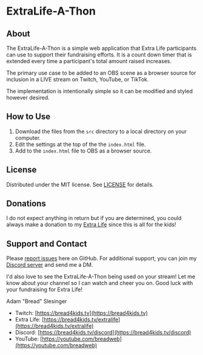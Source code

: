 # ExtraLife-A-Thon

## About

The ExtraLife-A-Thon is a simple web application that Extra Life participants can use to support their fundraising efforts. It is a count down timer that is extended every time a participant's total amount raised increases.

The primary use case to be added to an OBS scene as a browser source for inclusion in a LIVE stream on Twitch, YouTube, or TikTok.

The implementation is intentionally simple so it can be modified and styled however desired.

## How to Use

1. Download the files from the `src` directory to a local directory on your computer.
2. Edit the settings at the top of the the `index.html` file.
3. Add to the `index.html` file to OBS as a browser source.

## License

Distributed under the MIT license. See [LICENSE](https://github.com/breadweb/extralife-helper/blob/main/LICENSE.txt) for details.

## Donations

I do not expect anything in return but if you are determined, you could always make a donation to my [Extra Life](https://bread4kids.tv/extralife) since this is all for the kids!

## Support and Contact

Please [report issues](https://github.com/breadweb/extralife-a-thon/issues) here on GitHub. For additional support, you can join my [Discord server](https://bread4kids.tv/discord) and send me a DM.

I'd also love to see the ExtraLife-A-Thon being used on your stream! Let me know about your channel so I can watch and cheer you on. Good luck with your fundraising for Extra Life!

Adam "Bread" Slesinger

* Twitch: [https://bread4kids.tv](https://bread4kids.tv)
* Extra Life: [https://bread4kids.tv/extralife](https://bread4kids.tv/extralife)
* Discord: [https://bread4kids.tv/discord](https://bread4kids.tv/discord)
* YouTube: [https://youtube.com/breadweb](https://youtube.com/breadweb)
